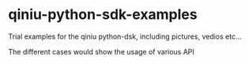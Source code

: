# qiniu-python-sdk-examples
Trial examples for the qiniu python-dsk, including pictures, vedios etc...

The different cases would show the usage of various API

